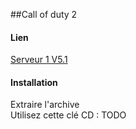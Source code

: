 ##Call of duty 2

#### Lien
[Serveur 1 V5.1](http://192.168.1.252/jeux/Call_of_Duty_2_V5.1.rar)

#### Installation 
Extraire l'archive  
Utilisez cette clé CD : TODO